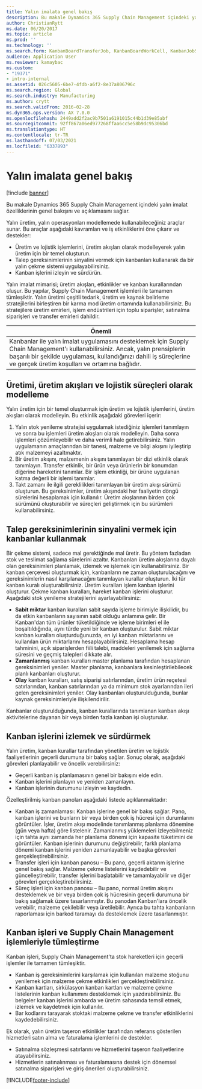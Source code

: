 ```yaml
---
title: Yalın imalata genel bakış
description: Bu makale Dynamics 365 Supply Chain Management içindeki yalın imalat özelliklerinin genel bakışını ve açıklamasını sağlar.
author: ChristianRytt
ms.date: 06/20/2017
ms.topic: article
ms.prod: ''
ms.technology: ''
ms.search.form: KanbanBoardTransferJob, KanbanBoardWorkCell, KanbanJobSchedulingListPage, LeanProductionFlow, Kanban, KanbanQuantityOverview, KanbanAssignCard, KanbanCirculatingCards, KanbanRules, WHSKanbanWaveTableManagePickingListPool
audience: Application User
ms.reviewer: kamaybac
ms.custom:
- "19371"
- intro-internal
ms.assetid: 026c5605-6be7-4fdb-a6f2-8e37a806796c
ms.search.region: Global
ms.search.industry: Manufacturing
ms.author: crytt
ms.search.validFrom: 2016-02-28
ms.dyn365.ops.version: AX 7.0.0
ms.openlocfilehash: 2449add2f2ac9b7501a6191015c44b1d39e85abf
ms.sourcegitcommit: 92ff867a06ed977268ffaa6cc5e58b9dc95306bd
ms.translationtype: HT
ms.contentlocale: tr-TR
ms.lasthandoff: 07/03/2021
ms.locfileid: "6337893"
---
```

# <a name="lean-manufacturing-overview"></a>Yalın imalata genel bakış

[!include [banner](../includes/banner.md)]

Bu makale Dynamics 365 Supply Chain Management içindeki yalın imalat özelliklerinin genel bakışını ve açıklamasını sağlar.

Yalın üretim, yalın operasyonları modellemede kullanabileceğiniz araçlar sunar. Bu araçlar aşağıdaki kavramları ve iş etkinliklerini öne çıkarır ve destekler:
-   Üretim ve lojistik işlemlerini, üretim akışları olarak modelleyerek yalın üretim için bir temel oluşturun.
-   Talep gereksinimlerinin sinyalini vermek için kanbanları kullanarak da bir yalın çekme sistemi uygulayabilirsiniz.
-   Kanban işlerini izleyin ve sürdürün.

Yalın imalat mimarisi; üretim akışları, etkinlikler ve kanban kurallarından oluşur. Bu yapılar, Supply Chain Management işlemleri ile tamamen tümleşiktir. Yalın üretimi çeşitli tedarik, üretim ve kaynak belirleme stratejilerini birleştiren bir karma mod üretim ortamında kullanabilirsiniz. Bu stratejilere üretim emirleri, işlem endüstrileri için toplu siparişler, satınalma siparişleri ve transfer emirleri dahildir.

| **Önemli**                                                                                                                                                                                                                                                                |
|------------------------------------------------------------------------------------------------------------------------------------------------------------------------------------------------------------------------------------------------------------------------------|
| Kanbanlar ile yalın imalat uygulamasını desteklemek için Supply Chain Management'ı kullanabilirsiniz. Ancak, yalın prensiplerin başarılı bir şekilde uygulaması, kullandığınızı dahili iş süreçlerine ve gerçek üretim koşulları ve ortamına bağlıdır. |

## <a name="modeling-manufacturing-and-logistics-processes-as-production-flows"></a> Üretimi, üretim akışları ve lojistik süreçleri olarak modelleme
Yalın üretim için bir temel oluşturmak için üretim ve lojistik işlemlerini, üretim akışları olarak modelleyin. Bu etkinlik aşağıdaki görevleri içerir:
1.  Yalın stok yenileme stratejisi uygulamak istediğiniz işlemleri tanımlayın ve sonra bu işlemleri üretim akışları olarak modelleyin. Daha sonra işlemleri çözümleyebilir ve daha verimli hale getirebilirsiniz. Yalın uygulamanın amaçlarından bir tanesi, malzeme ve bilgi akışını iyileştirip atık malzemeyi azaltmaktır.
2.  Bir üretim akışını, malzemenin akışını tanımlayan bir dizi etkinlik olarak tanımlayın. Transfer etkinlik, bir ürün veya ürünlerin bir konumdan diğerine hareketini tanımlar. Bir işlem etkinliği, bir ürüne uygulanan katma değerli bir işlemi tanımlar.
3.  Takt zamanı ile ilgili gereklilikleri tanımlayan bir üretim akışı sürümü oluşturun. Bu gereksinimler, üretim akışındaki her faaliyetin döngü sürelerini hesaplamak için kullanılır. Üretim akışlarının birden çok sürümünü oluşturabilir ve süreçleri geliştirmek için bu sürümleri kullanabilirsiniz.

## <a name="using-kanbans-to-signal-demand-requirements"></a> Talep gereksinimlerinin sinyalini vermek için kanbanlar kullanmak
Bir çekme sistemi, sadece mal gerektiğinde mal üretir. Bu yöntem fazladan stok ve teslimat sağlama sürelerini azaltır. Kanbanları üretim akışlarına dayalı olan gereksinimleri planlamak, izlemek ve işlemek için kullanabilirsiniz. Bir kanban çerçevesi oluşturmak için, kanbanların ne zaman oluşturulacağını ve gereksinimlerin nasıl karşılanacağını tanımlayan kurallar oluşturun. İki tür kanban kuralı oluşturabilirsiniz. Üretim kuralları işlem kanban işlerini oluşturur. Çekme kanban kuralları, hareket kanban işlerini oluşturur. Aşağıdaki stok yenileme stratejilerini ayarlayabilirsiniz:
-   **Sabit miktar** kanban kuralları sabit sayıda işleme birimiyle ilişkilidir, bu da etkin kanbanların sayısının sabit olduğu anlamına gelir. Bir Kanban'dan tüm ürünler tüketildiğinde ve işleme birimleri el ile boşaltıldığında, aynı türde yeni bir kanban oluşturulur. Sabit miktar kanban kuralları oluşturduğunuzda, en iyi kanban miktarlarını ve kullanılan ürün miktarlarını hesaplayabilirsiniz. Hesaplama hesap tahminini, açık siparişlerden fiili talebi, maddeleri yenilemek için sağlama süresini ve geçmiş talepleri dikkate alır.
-   **Zamanlanmış** kanban kuralları master planlama tarafından hesaplanan gereksinimleri yeniler. Master planlama, kanbanlara kesinleştirilebilecek planlı kanbanları oluşturur.
-   **Olay** kanban kuralları, satış siparişi satırlarından, üretim ürün reçetesi satırlarından, kanban satırlarından ya da minimum stok ayarlarından ileri gelen gereksinimleri yeniler. Olay kanbanları oluşturulduğunda, bunlar kaynak gereksinimleriyle ilişkilendirilir.

Kanbanlar oluşturulduğunda, kanban kurallarında tanımlanan kanban akışı aktivitelerine dayanan bir veya birden fazla kanban işi oluşturulur.

## <a name="monitoring-and-maintaining-kanban-jobs"></a> Kanban işlerini izlemek ve sürdürmek
Yalın üretim, kanban kurallar tarafından yönetilen üretim ve lojistik faaliyetlerinin geçerli durumuna bir bakış sağlar. Sonuç olarak, aşağıdaki görevleri planlayabilir ve öncelik verebilirsiniz:

-   Geçerli kanban iş planlamasının genel bir bakışını elde edin.
-   Kanban işlerini planlayın ve yeniden zamanlayın.
-   Kanban işlerinin durumunu izleyin ve kaydedin.

Özelleştirilmiş kanban panoları aşağıdaki listede açıklanmaktadır:
-   Kanban iş zamanlaması: Kanban işlerine genel bir bakış sağlar. Pano, kanban işlerini ve bunların bir veya birden çok iş hücresi için durumlarını görüntüler. İşler, üretim akışı modelinde tanımlanmış planlama dönemine (gün veya hafta) göre listelenir. Zamanlanmış yüklemeleri izleyebilmeniz için tahta aynı zamanda her planlama dönemi için kapasite tüketimini de görüntüler. Kanban işlerinin durumunu değiştirebilir, farklı planlama dönemi kanban işlerini yeniden zamanlayabilir ve başka görevleri gerçekleştirebilirsiniz.
-   Transfer işleri için kanban panosu – Bu pano, geçerli aktarım işlerine genel bakış sağlar. Malzeme çekme listelerini kaydedebilir ve güncelleştirebilir, transfer işlerini başlatabilir ve tamamlayabilir ve diğer görevleri gerçekleştirebilirsiniz.
-   Süreç işleri için kanban panosu – Bu pano, normal üretim akışını desteklemek ve bir veya birden çok iş hücresinin geçerli durumuna bir bakış sağlamak üzere tasarlanmıştır. Bu panodan Kanban'lara öncelik verebilir, malzeme çekilebilir veya üretilebilir. Ayrıca bu tahta kanbanların raporlaması için barkod taramayı da desteklemek üzere tasarlanmıştır.

## <a name="kanban-jobs-and-integration-with-supply-chain-management-processes"></a>Kanban işleri ve Supply Chain Management işlemleriyle tümleştirme
Kanban işleri, Supply Chain Management'ta stok hareketleri için geçerli işlemler ile tamamen tümleşiktir.
-   Kanban iş gereksinimlerini karşılamak için kullanılan malzeme stoğunu yenilemek için malzeme çekme etkinlikleri gerçekleştirebilirsiniz.
-   Kanban kartları, sirkülasyon kanban kartları ve malzeme çekme listelerinin kanban kullanımını desteklemek için yazdırabilirsiniz. Bu belgeler kanban işlerini ambarda ve üretim sahasında temsil etmek, izlemek ve kaydetmek için kullanılır.
-   Bar kodlarını tarayarak stoktaki malzeme çekme ve transfer etkinliklerini kaydedebilirsiniz.

Ek olarak, yalın üretim taşeron etkinlikler tarafından referans gösterilen hizmetleri satın alma ve faturalama işlemlerini de destekler.
-   Satınalma sözleşmesi satırlarını ve hizmetlerini taşeron faaliyetlerine atayabilirsiniz.
-   Hizmetlerin satınalınması ve faturalamasına destek için dönemsel satınalma siparişleri ve giriş önerileri oluşturabilirsiniz.







[!INCLUDE[footer-include](../../includes/footer-banner.md)]